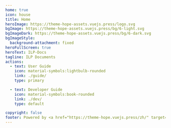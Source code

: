 ```yaml
---
home: true
icon: house
title: Home
heroImage: https://theme-hope-assets.vuejs.press/logo.svg
bgImage: https://theme-hope-assets.vuejs.press/bg/6-light.svg
bgImageDark: https://theme-hope-assets.vuejs.press/bg/6-dark.svg
bgImageStyle:
  background-attachment: fixed
heroFullScreen: true
heroText: ILP-Docs
tagline: ILP Documents
actions:
  - text: User Guide
    icon: material-symbols:lightbulb-rounded
    link: ./guide/
    type: primary

  - text: Developer Guide
    icon: material-symbols:book-rounded
    link: ./dev/
    type: default

copyright: false
footer: Powered by <a href="https://theme-hope.vuejs.press/zh/" target="_blank">VuePress Theme Hope</a> | MIT License | ILP-Docs
---
```

